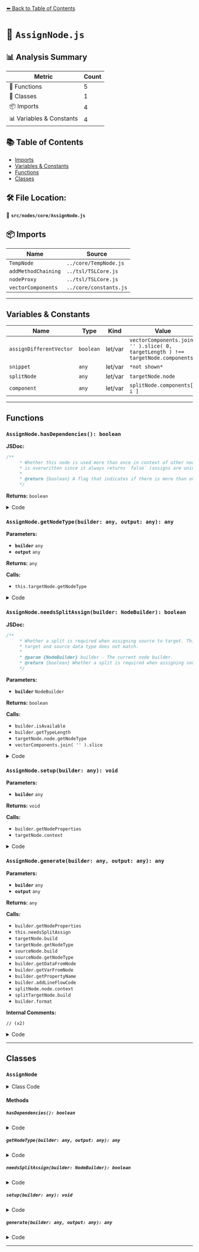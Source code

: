 [⬅️ Back to Table of Contents](../../../index.md)

# 📄 `AssignNode.js`

## 📊 Analysis Summary

| Metric | Count |
|--------|-------|
| 🔧 Functions | 5 |
| 🧱 Classes | 1 |
| 📦 Imports | 4 |
| 📊 Variables & Constants | 4 |

## 📚 Table of Contents

- [Imports](#imports)
- [Variables & Constants](#variables-constants)
- [Functions](#functions)
- [Classes](#classes)

## 🛠️ File Location:
📂 **`src/nodes/core/AssignNode.js`**

## 📦 Imports

| Name | Source |
|------|--------|
| `TempNode` | `../core/TempNode.js` |
| `addMethodChaining` | `../tsl/TSLCore.js` |
| `nodeProxy` | `../tsl/TSLCore.js` |
| `vectorComponents` | `../core/constants.js` |


---

## Variables & Constants

| Name | Type | Kind | Value | Exported |
|------|------|------|-------|----------|
| `assignDifferentVector` | `boolean` | let/var | `vectorComponents.join( '' ).slice( 0, targetLength ) !== targetNode.components` | ✗ |
| `snippet` | `any` | let/var | `*not shown*` | ✗ |
| `splitNode` | `any` | let/var | `targetNode.node` | ✗ |
| `component` | `any` | let/var | `splitNode.components[ i ]` | ✗ |


---

## Functions

### `AssignNode.hasDependencies(): boolean`

**JSDoc:**
```typescript
/**
	 * Whether this node is used more than once in context of other nodes. This method
	 * is overwritten since it always returns `false` (assigns are unique).
	 *
	 * @return {boolean} A flag that indicates if there is more than one dependency to other nodes. Always `false`.
	 */
```

**Returns:** `boolean`

<details><summary>Code</summary>

```typescript
hasDependencies() {

		return false;

	}
```
</details>

### `AssignNode.getNodeType(builder: any, output: any): any`

**Parameters:**

- **`builder`** `any`
- **`output`** `any`

**Returns:** `any`

**Calls:**

- `this.targetNode.getNodeType`

<details><summary>Code</summary>

```typescript
getNodeType( builder, output ) {

		return output !== 'void' ? this.targetNode.getNodeType( builder ) : 'void';

	}
```
</details>

### `AssignNode.needsSplitAssign(builder: NodeBuilder): boolean`

**JSDoc:**
```typescript
/**
	 * Whether a split is required when assigning source to target. This can happen when the component length of
	 * target and source data type does not match.
	 *
	 * @param {NodeBuilder} builder - The current node builder.
	 * @return {boolean} Whether a split is required when assigning source to target.
	 */
```

**Parameters:**

- **`builder`** `NodeBuilder`

**Returns:** `boolean`

**Calls:**

- `builder.isAvailable`
- `builder.getTypeLength`
- `targetNode.node.getNodeType`
- `vectorComponents.join( '' ).slice`

<details><summary>Code</summary>

```typescript
needsSplitAssign( builder ) {

		const { targetNode } = this;

		if ( builder.isAvailable( 'swizzleAssign' ) === false && targetNode.isSplitNode && targetNode.components.length > 1 ) {

			const targetLength = builder.getTypeLength( targetNode.node.getNodeType( builder ) );
			const assignDifferentVector = vectorComponents.join( '' ).slice( 0, targetLength ) !== targetNode.components;

			return assignDifferentVector;

		}

		return false;

	}
```
</details>

### `AssignNode.setup(builder: any): void`

**Parameters:**

- **`builder`** `any`

**Returns:** `void`

**Calls:**

- `builder.getNodeProperties`
- `targetNode.context`

<details><summary>Code</summary>

```typescript
setup( builder ) {

		const { targetNode, sourceNode } = this;

		const targetProperties = builder.getNodeProperties( targetNode );
		targetProperties.assign = true;

		const properties = builder.getNodeProperties( this );
		properties.sourceNode = sourceNode;
		properties.targetNode = targetNode.context( { assign: true } );

	}
```
</details>

### `AssignNode.generate(builder: any, output: any): any`

**Parameters:**

- **`builder`** `any`
- **`output`** `any`

**Returns:** `any`

**Calls:**

- `builder.getNodeProperties`
- `this.needsSplitAssign`
- `targetNode.build`
- `targetNode.getNodeType`
- `sourceNode.build`
- `sourceNode.getNodeType`
- `builder.getDataFromNode`
- `builder.getVarFromNode`
- `builder.getPropertyName`
- `builder.addLineFlowCode`
- `splitNode.node.context`
- `splitTargetNode.build`
- `builder.format`

**Internal Comments:**
```
// (x2)
```

<details><summary>Code</summary>

```typescript
generate( builder, output ) {

		const { targetNode, sourceNode } = builder.getNodeProperties( this );

		const needsSplitAssign = this.needsSplitAssign( builder );

		const target = targetNode.build( builder );
		const targetType = targetNode.getNodeType( builder );

		const source = sourceNode.build( builder, targetType );
		const sourceType = sourceNode.getNodeType( builder );

		const nodeData = builder.getDataFromNode( this );

		//

		let snippet;

		if ( nodeData.initialized === true ) {

			if ( output !== 'void' ) {

				snippet = target;

			}

		} else if ( needsSplitAssign ) {

			const sourceVar = builder.getVarFromNode( this, null, targetType );
			const sourceProperty = builder.getPropertyName( sourceVar );

			builder.addLineFlowCode( `${ sourceProperty } = ${ source }`, this );

			const splitNode = targetNode.node;
			const splitTargetNode = splitNode.node.context( { assign: true } );

			const targetRoot = splitTargetNode.build( builder );

			for ( let i = 0; i < splitNode.components.length; i ++ ) {

				const component = splitNode.components[ i ];

				builder.addLineFlowCode( `${ targetRoot }.${ component } = ${ sourceProperty }[ ${ i } ]`, this );

			}

			if ( output !== 'void' ) {

				snippet = target;

			}

		} else {

			snippet = `${ target } = ${ source }`;

			if ( output === 'void' || sourceType === 'void' ) {

				builder.addLineFlowCode( snippet, this );

				if ( output !== 'void' ) {

					snippet = target;

				}

			}

		}

		nodeData.initialized = true;

		return builder.format( snippet, targetType, output );

	}
```
</details>


---

## Classes

### `AssignNode`

<details><summary>Class Code</summary>

```ts
class AssignNode extends TempNode {

	static get type() {

		return 'AssignNode';

	}

	/**
	 * Constructs a new assign node.
	 *
	 * @param {Node} targetNode - The target node.
	 * @param {Node} sourceNode - The source type.
	 */
	constructor( targetNode, sourceNode ) {

		super();

		/**
		 * The target node.
		 *
		 * @type {Node}
		 */
		this.targetNode = targetNode;

		/**
		 * The source node.
		 *
		 * @type {Node}
		 */
		this.sourceNode = sourceNode;

		/**
		 * This flag can be used for type testing.
		 *
		 * @type {boolean}
		 * @readonly
		 * @default true
		 */
		this.isAssignNode = true;

	}

	/**
	 * Whether this node is used more than once in context of other nodes. This method
	 * is overwritten since it always returns `false` (assigns are unique).
	 *
	 * @return {boolean} A flag that indicates if there is more than one dependency to other nodes. Always `false`.
	 */
	hasDependencies() {

		return false;

	}

	getNodeType( builder, output ) {

		return output !== 'void' ? this.targetNode.getNodeType( builder ) : 'void';

	}

	/**
	 * Whether a split is required when assigning source to target. This can happen when the component length of
	 * target and source data type does not match.
	 *
	 * @param {NodeBuilder} builder - The current node builder.
	 * @return {boolean} Whether a split is required when assigning source to target.
	 */
	needsSplitAssign( builder ) {

		const { targetNode } = this;

		if ( builder.isAvailable( 'swizzleAssign' ) === false && targetNode.isSplitNode && targetNode.components.length > 1 ) {

			const targetLength = builder.getTypeLength( targetNode.node.getNodeType( builder ) );
			const assignDifferentVector = vectorComponents.join( '' ).slice( 0, targetLength ) !== targetNode.components;

			return assignDifferentVector;

		}

		return false;

	}

	setup( builder ) {

		const { targetNode, sourceNode } = this;

		const targetProperties = builder.getNodeProperties( targetNode );
		targetProperties.assign = true;

		const properties = builder.getNodeProperties( this );
		properties.sourceNode = sourceNode;
		properties.targetNode = targetNode.context( { assign: true } );

	}

	generate( builder, output ) {

		const { targetNode, sourceNode } = builder.getNodeProperties( this );

		const needsSplitAssign = this.needsSplitAssign( builder );

		const target = targetNode.build( builder );
		const targetType = targetNode.getNodeType( builder );

		const source = sourceNode.build( builder, targetType );
		const sourceType = sourceNode.getNodeType( builder );

		const nodeData = builder.getDataFromNode( this );

		//

		let snippet;

		if ( nodeData.initialized === true ) {

			if ( output !== 'void' ) {

				snippet = target;

			}

		} else if ( needsSplitAssign ) {

			const sourceVar = builder.getVarFromNode( this, null, targetType );
			const sourceProperty = builder.getPropertyName( sourceVar );

			builder.addLineFlowCode( `${ sourceProperty } = ${ source }`, this );

			const splitNode = targetNode.node;
			const splitTargetNode = splitNode.node.context( { assign: true } );

			const targetRoot = splitTargetNode.build( builder );

			for ( let i = 0; i < splitNode.components.length; i ++ ) {

				const component = splitNode.components[ i ];

				builder.addLineFlowCode( `${ targetRoot }.${ component } = ${ sourceProperty }[ ${ i } ]`, this );

			}

			if ( output !== 'void' ) {

				snippet = target;

			}

		} else {

			snippet = `${ target } = ${ source }`;

			if ( output === 'void' || sourceType === 'void' ) {

				builder.addLineFlowCode( snippet, this );

				if ( output !== 'void' ) {

					snippet = target;

				}

			}

		}

		nodeData.initialized = true;

		return builder.format( snippet, targetType, output );

	}

}
```
</details>

#### Methods

##### `hasDependencies(): boolean`

<details><summary>Code</summary>

```ts
hasDependencies() {

		return false;

	}
```
</details>

##### `getNodeType(builder: any, output: any): any`

<details><summary>Code</summary>

```ts
getNodeType( builder, output ) {

		return output !== 'void' ? this.targetNode.getNodeType( builder ) : 'void';

	}
```
</details>

##### `needsSplitAssign(builder: NodeBuilder): boolean`

<details><summary>Code</summary>

```ts
needsSplitAssign( builder ) {

		const { targetNode } = this;

		if ( builder.isAvailable( 'swizzleAssign' ) === false && targetNode.isSplitNode && targetNode.components.length > 1 ) {

			const targetLength = builder.getTypeLength( targetNode.node.getNodeType( builder ) );
			const assignDifferentVector = vectorComponents.join( '' ).slice( 0, targetLength ) !== targetNode.components;

			return assignDifferentVector;

		}

		return false;

	}
```
</details>

##### `setup(builder: any): void`

<details><summary>Code</summary>

```ts
setup( builder ) {

		const { targetNode, sourceNode } = this;

		const targetProperties = builder.getNodeProperties( targetNode );
		targetProperties.assign = true;

		const properties = builder.getNodeProperties( this );
		properties.sourceNode = sourceNode;
		properties.targetNode = targetNode.context( { assign: true } );

	}
```
</details>

##### `generate(builder: any, output: any): any`

<details><summary>Code</summary>

```ts
generate( builder, output ) {

		const { targetNode, sourceNode } = builder.getNodeProperties( this );

		const needsSplitAssign = this.needsSplitAssign( builder );

		const target = targetNode.build( builder );
		const targetType = targetNode.getNodeType( builder );

		const source = sourceNode.build( builder, targetType );
		const sourceType = sourceNode.getNodeType( builder );

		const nodeData = builder.getDataFromNode( this );

		//

		let snippet;

		if ( nodeData.initialized === true ) {

			if ( output !== 'void' ) {

				snippet = target;

			}

		} else if ( needsSplitAssign ) {

			const sourceVar = builder.getVarFromNode( this, null, targetType );
			const sourceProperty = builder.getPropertyName( sourceVar );

			builder.addLineFlowCode( `${ sourceProperty } = ${ source }`, this );

			const splitNode = targetNode.node;
			const splitTargetNode = splitNode.node.context( { assign: true } );

			const targetRoot = splitTargetNode.build( builder );

			for ( let i = 0; i < splitNode.components.length; i ++ ) {

				const component = splitNode.components[ i ];

				builder.addLineFlowCode( `${ targetRoot }.${ component } = ${ sourceProperty }[ ${ i } ]`, this );

			}

			if ( output !== 'void' ) {

				snippet = target;

			}

		} else {

			snippet = `${ target } = ${ source }`;

			if ( output === 'void' || sourceType === 'void' ) {

				builder.addLineFlowCode( snippet, this );

				if ( output !== 'void' ) {

					snippet = target;

				}

			}

		}

		nodeData.initialized = true;

		return builder.format( snippet, targetType, output );

	}
```
</details>


---